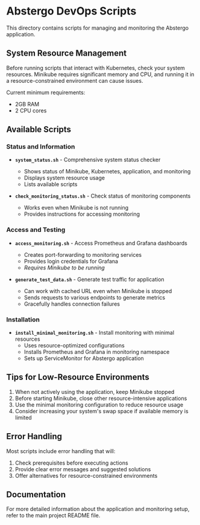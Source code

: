 # Abstergo DevOps Scripts

This directory contains scripts for managing and monitoring the Abstergo application.

## System Resource Management

Before running scripts that interact with Kubernetes, check your system resources. Minikube requires significant memory and CPU, and running it in a resource-constrained environment can cause issues.

Current minimum requirements:
- 2GB RAM
- 2 CPU cores

## Available Scripts

### Status and Information

- **`system_status.sh`** - Comprehensive system status checker
  - Shows status of Minikube, Kubernetes, application, and monitoring
  - Displays system resource usage
  - Lists available scripts

- **`check_monitoring_status.sh`** - Check status of monitoring components
  - Works even when Minikube is not running
  - Provides instructions for accessing monitoring

### Access and Testing

- **`access_monitoring.sh`** - Access Prometheus and Grafana dashboards
  - Creates port-forwarding to monitoring services
  - Provides login credentials for Grafana
  - *Requires Minikube to be running*

- **`generate_test_data.sh`** - Generate test traffic for application
  - Can work with cached URL even when Minikube is stopped
  - Sends requests to various endpoints to generate metrics
  - Gracefully handles connection failures

### Installation

- **`install_minimal_monitoring.sh`** - Install monitoring with minimal resources
  - Uses resource-optimized configurations
  - Installs Prometheus and Grafana in monitoring namespace
  - Sets up ServiceMonitor for Abstergo application

## Tips for Low-Resource Environments

1. When not actively using the application, keep Minikube stopped
2. Before starting Minikube, close other resource-intensive applications
3. Use the minimal monitoring configuration to reduce resource usage
4. Consider increasing your system's swap space if available memory is limited

## Error Handling

Most scripts include error handling that will:
1. Check prerequisites before executing actions
2. Provide clear error messages and suggested solutions
3. Offer alternatives for resource-constrained environments

## Documentation

For more detailed information about the application and monitoring setup, refer to the main project README file. 